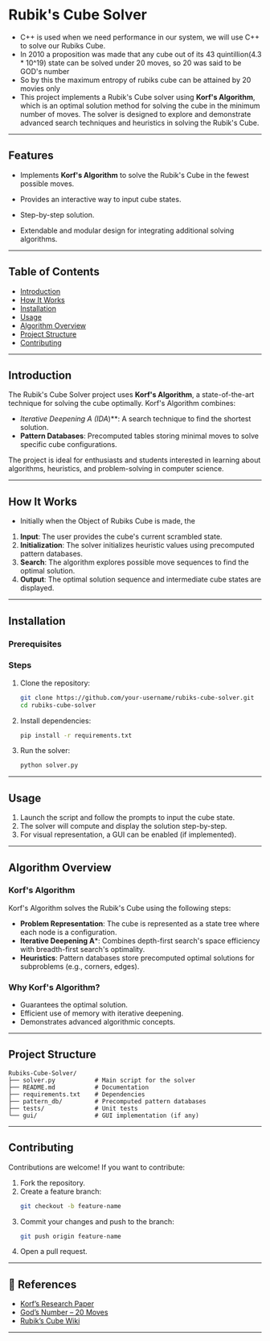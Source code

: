 # Rubik's Cube Solver
- C++ is used when we need performance in our system, we will use C++ to solve our Rubiks Cube.
- In 2010 a proposition was made that any cube out of its 43 quintillion(4.3 * 10^19) state can be solved under 20 moves, so 20 was said to be GOD's number
- So by this the maximum entropy of rubiks cube can be attained by 20 movies only
- This project implements a Rubik's Cube solver using **Korf's Algorithm**, which is an optimal solution method for solving the cube in the minimum number of moves. The solver is designed to explore and demonstrate advanced search techniques and heuristics in solving the Rubik's Cube.

---

## Features

- Implements **Korf's Algorithm** to solve the Rubik's Cube in the fewest possible moves.
- Provides an interactive way to input cube states.

- Step-by-step solution.
- Extendable and modular design for integrating additional solving algorithms.
---

## Table of Contents

- [Introduction](#introduction)
- [How It Works](#how-it-works)
- [Installation](#installation)
- [Usage](#usage)
- [Algorithm Overview](#algorithm-overview)
- [Project Structure](#project-structure)
- [Contributing](#contributing)

---

## Introduction

The Rubik's Cube Solver project uses **Korf's Algorithm**, a state-of-the-art technique for solving the cube optimally. Korf's Algorithm combines:

- **Iterative Deepening A* (IDA*)**: A search technique to find the shortest solution.
- **Pattern Databases**: Precomputed tables storing minimal moves to solve specific cube configurations.

The project is ideal for enthusiasts and students interested in learning about algorithms, heuristics, and problem-solving in computer science.

---

## How It Works
- Initially when the Object of Rubiks Cube is made, the 
1. **Input**: The user provides the cube's current scrambled state.
2. **Initialization**: The solver initializes heuristic values using precomputed pattern databases.
3. **Search**: The algorithm explores possible move sequences to find the optimal solution.
4. **Output**: The optimal solution sequence and intermediate cube states are displayed.

---

## Installation

### Prerequisites


### Steps

1. Clone the repository:
   ```bash
   git clone https://github.com/your-username/rubiks-cube-solver.git
   cd rubiks-cube-solver
   ```

2. Install dependencies:
   ```bash
   pip install -r requirements.txt
   ```

3. Run the solver:
   ```bash
   python solver.py
   ```

---

## Usage

1. Launch the script and follow the prompts to input the cube state.
2. The solver will compute and display the solution step-by-step.
3. For visual representation, a GUI can be enabled (if implemented).

---

## Algorithm Overview

### Korf's Algorithm

Korf's Algorithm solves the Rubik's Cube using the following steps:

- **Problem Representation**: The cube is represented as a state tree where each node is a configuration.
- **Iterative Deepening A***: Combines depth-first search's space efficiency with breadth-first search's optimality.
- **Heuristics**: Pattern databases store precomputed optimal solutions for subproblems (e.g., corners, edges).

### Why Korf's Algorithm?

- Guarantees the optimal solution.
- Efficient use of memory with iterative deepening.
- Demonstrates advanced algorithmic concepts.

---

## Project Structure

```
Rubiks-Cube-Solver/
├── solver.py           # Main script for the solver
├── README.md           # Documentation
├── requirements.txt    # Dependencies
├── pattern_db/         # Precomputed pattern databases
├── tests/              # Unit tests
└── gui/                # GUI implementation (if any)
```

---

## Contributing

Contributions are welcome! If you want to contribute:

1. Fork the repository.
2. Create a feature branch:
   ```bash
   git checkout -b feature-name
   ```
3. Commit your changes and push to the branch:
   ```bash
   git push origin feature-name
   ```
4. Open a pull request.

---

## 🔗 References

- [Korf’s Research Paper](https://www.cs.princeton.edu/courses/archive/fall06/cos402/papers/korfrubik.pdf)
- [God’s Number – 20 Moves](https://www.cube20.org/)
- [Rubik’s Cube Wiki](https://en.wikipedia.org/wiki/Rubik%27s_Cube)

---
